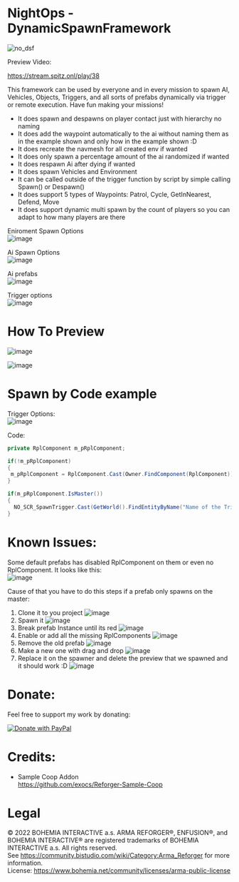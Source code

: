 NightOps - DynamicSpawnFramework
=======
![no_dsf](https://user-images.githubusercontent.com/69326203/172024097-b7be9bd0-f399-4eb4-a465-b5e73e4d6b57.png)

Preview Video:

https://stream.spitz.onl/play/38

This framework can be used by everyone and in every mission to spawn AI, Vehicles, Objects, Triggers, and all sorts of prefabs dynamically via trigger or remote execution. Have fun making your missions!

 - It does spawn and despawns on player contact just with hierarchy no naming
 - It does add the waypoint automatically to the ai without naming them as in the example shown and only how in the example shown :D
 - It does recreate the navmesh for all created env if wanted
 - It does only spawn a percentage amount of the ai randomized if wanted
 - It does respawn Ai after dying if wanted
 - It does spawn Vehicles and Environment
 - It can be called outside of the trigger function by script by simple calling Spawn() or Despawn()
 - It does support 5 types of Waypoints: Patrol, Cycle, GetInNearest, Defend, Move
 - It does support dynamic multi spawn by the count of players so you can adapt to how many players are there


Eniroment Spawn Options  
![image](./Art/172024630-552f385d-93fb-47ff-8a88-0b69dbe799a3.png?raw=true)

Ai Spawn Options  
![image](./Art/172024757-31f2a636-f181-46c3-8432-7a01d6dbd980.png?raw=true)

Ai prefabs  
![image](./Art/172024648-5f37f46e-647d-4326-a623-63e10e5be250.png?raw=true)

Trigger options  
![image](./Art/172024696-587c4b99-aa31-4c3d-9f19-e6493bd4473e.png?raw=true)

How To Preview
===

![image](./Art/FirstStepPreview.png?raw=true)

![image](./Art/SecondStepPreview.png?raw=true)

Spawn by Code example
===

Trigger Options:  
![image](./Art/172024798-924e851e-cb79-47dc-a8ff-78aa4244efbb.png?raw=true)

Code:  
```C#
private RplComponent m_pRplComponent;

if(!m_pRplComponent)
{
 m_pRplComponent = RplComponent.Cast(Owner.FindComponent(RplComponent));
}

if(m_pRplComponent.IsMaster())
{
  NO_SCR_SpawnTrigger.Cast(GetWorld().FindEntityByName("Name of the Trigger")).Spawn();
}
```


Known Issues:
=====
Some default prefabs has disabled RplComponent on them or even no RplComponent. It looks like this:  
![image](./Art/RplDisabled.png?raw=true)

Cause of that you have to do this steps if a prefab only spawns on the master:  
1. Clone it to you project
![image](./Art/RplFirst.png?raw=true)
2. Spawn it
![image](./Art/RplSecond.png?raw=true)
3. Break prefab Instance until its red
![image](./Art/BreakPrefab.png?raw=true)
4. Enable or add all the missing RplComponents
![image](./Art/RplThird.png?raw=true)
5. Remove the old prefab
![image](./Art/RplDel.png?raw=true)
5. Make a new one with drag and drop
![image](./Art/DragAndDrop.png?raw=true)
6. Replace it on the spawner and delete the preview that we spawned and it should work :D
![image](./Art/Replace.png?raw=true)


Donate:
=======
Feel free to support my work by donating:  

<a href="https://www.paypal.com/donate?hosted_button_id=JYNFKYARZ7DT4">
<img src="https://www.paypalobjects.com/en_US/CH/i/btn/btn_donateCC_LG.gif" alt="Donate with PayPal" />
</a>   


Credits:
=======
* Sample Coop Addon  
https://github.com/exocs/Reforger-Sample-Coop



Legal
=======
© 2022 BOHEMIA INTERACTIVE a.s. ARMA REFORGER®, ENFUSION®, and BOHEMIA INTERACTIVE® are registered trademarks of BOHEMIA INTERACTIVE a.s. All rights reserved.  
See https://community.bistudio.com/wiki/Category:Arma_Reforger for more information.  
License: https://www.bohemia.net/community/licenses/arma-public-license
